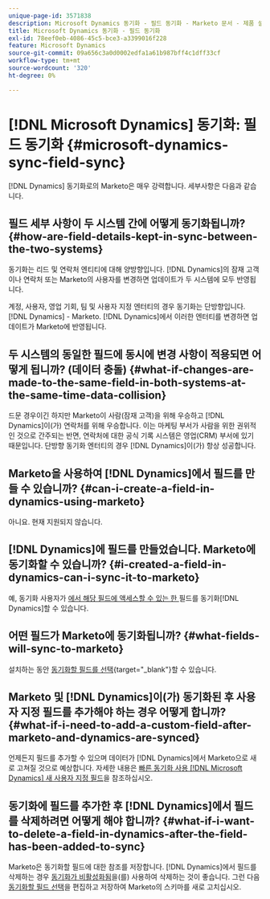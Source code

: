 ```yaml
---
unique-page-id: 3571838
description: Microsoft Dynamics 동기화 - 필드 동기화 - Marketo 문서 - 제품 설명서
title: Microsoft Dynamics 동기화 - 필드 동기화
exl-id: 78eef0eb-4086-45c5-bce3-a3399016f228
feature: Microsoft Dynamics
source-git-commit: 09a656c3a0d0002edfa1a61b987bff4c1dff33cf
workflow-type: tm+mt
source-wordcount: '320'
ht-degree: 0%

---
```


# [!DNL Microsoft Dynamics] 동기화: 필드 동기화 {#microsoft-dynamics-sync-field-sync}

[!DNL Dynamics] 동기화로의 Marketo은 매우 강력합니다. 세부사항은 다음과 같습니다.

## 필드 세부 사항이 두 시스템 간에 어떻게 동기화됩니까? {#how-are-field-details-kept-in-sync-between-the-two-systems}

동기화는 리드 및 연락처 엔티티에 대해 양방향입니다. [!DNL Dynamics]의 잠재 고객이나 연락처 또는 Marketo의 사용자를 변경하면 업데이트가 두 시스템에 모두 반영됩니다.

계정, 사용자, 영업 기회, 팀 및 사용자 지정 엔터티의 경우 동기화는 단방향입니다. [!DNL Dynamics] - Marketo. [!DNL Dynamics]에서 이러한 엔터티를 변경하면 업데이트가 Marketo에 반영됩니다.

## 두 시스템의 동일한 필드에 동시에 변경 사항이 적용되면 어떻게 됩니까? (데이터 충돌) {#what-if-changes-are-made-to-the-same-field-in-both-systems-at-the-same-time-data-collision}

드문 경우이긴 하지만 Marketo이 사람(잠재 고객)을 위해 우승하고 [!DNL Dynamics]이(가) 연락처를 위해 우승합니다. 이는 마케팅 부서가 사람을 위한 권위적인 것으로 간주되는 반면, 연락처에 대한 공식 기록 시스템은 영업(CRM) 부서에 있기 때문입니다. 단방향 동기화 엔터티의 경우 [!DNL Dynamics]이(가) 항상 성공합니다.

## Marketo을 사용하여 [!DNL Dynamics]에서 필드를 만들 수 있습니까? {#can-i-create-a-field-in-dynamics-using-marketo}

아니요. 현재 지원되지 않습니다.

## [!DNL Dynamics]에 필드를 만들었습니다. Marketo에 동기화할 수 있습니까? {#i-created-a-field-in-dynamics-can-i-sync-it-to-marketo}

예, 동기화 사용자가 [에서 해당 필드에 액세스할 수 있는 한 &#x200B;](/help/marketo/product-docs/crm-sync/microsoft-dynamics-sync/sync-setup/microsoft-dynamics-365-with-ropc-connection/step-4-of-4-connect.md#select-fields-to-sync)필드를 동기화[!DNL Dynamics]할 수 있습니다.

## 어떤 필드가 Marketo에 동기화됩니까? {#what-fields-will-sync-to-marketo}

설치하는 동안 [동기화할 필드를 선택](/help/marketo/product-docs/crm-sync/microsoft-dynamics-sync/sync-setup/microsoft-dynamics-365-with-ropc-connection/step-4-of-4-connect.md#select-fields-to-sync){target="_blank"}할 수 있습니다.

## Marketo 및 [!DNL Dynamics]이(가) 동기화된 후 사용자 지정 필드를 추가해야 하는 경우 어떻게 합니까? {#what-if-i-need-to-add-a-custom-field-after-marketo-and-dynamics-are-synced}

언제든지 필드를 추가할 수 있으며 데이터가 [!DNL Dynamics]에서 Marketo으로 새로 고쳐질 것으로 예상합니다. 자세한 내용은 [빠른 동기화 사용 [!DNL Microsoft Dynamics] 새 사용자 지정 필드](/help/marketo/product-docs/crm-sync/microsoft-dynamics-sync/microsoft-dynamics-sync-details/microsoft-dynamics-sync-field-sync/use-quick-sync-with-microsoft-dynamics-for-a-new-custom-field.md)을 참조하십시오.

## 동기화에 필드를 추가한 후 [!DNL Dynamics]에서 필드를 삭제하려면 어떻게 해야 합니까? {#what-if-i-want-to-delete-a-field-in-dynamics-after-the-field-has-been-added-to-sync}

Marketo은 동기화할 필드에 대한 참조를 저장합니다. [!DNL Dynamics]에서 필드를 삭제하는 경우 [동기화가 비활성화됨](/help/marketo/product-docs/crm-sync/salesforce-sync/enable-disable-the-salesforce-sync.md)을(를) 사용하여 삭제하는 것이 좋습니다. 그런 다음 [동기화할 필드 선택](/help/marketo/product-docs/crm-sync/microsoft-dynamics-sync/microsoft-dynamics-sync-details/microsoft-dynamics-sync-field-sync/editing-fields-to-sync-before-deleting-them-in-dynamics.md)을 편집하고 저장하여 Marketo의 스키마를 새로 고치십시오.

